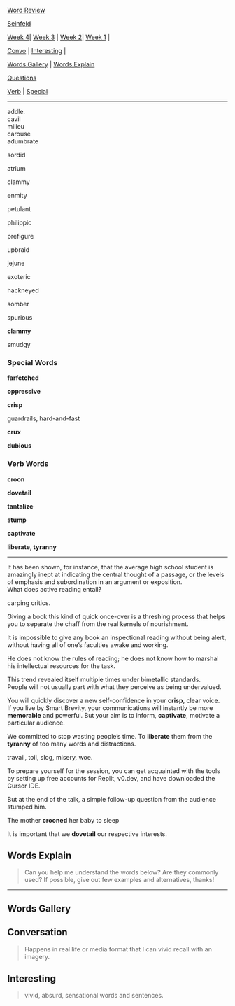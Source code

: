 
[Word Review](../../words-review.md)  

[Seinfeld](../../media/seinfeld.md)  

[Week 4](#week-4)| [Week 3](#week-3) | [Week 2](#week-2)| [Week 1](#week-1) |  

[Convo](#conversation) | [Interesting](#interesting) |  

[Words Gallery](#words-gallery) | [Words Explain](#words-explain)  

[Questions](#Question) 

[Verb](../../special/2024/verb-24.md) | [Special](../../special/2024/special-words-24.md)  

------------------  

addle.  
cavil  
milieu  
carouse  
adumbrate  

sordid 

atrium  

clammy  

enmity  

petulant  

philippic  

prefigure  

upbraid  

jejune  

exoteric  

hackneyed  

somber  

spurious  

**clammy**  

smudgy  

### Special Words  

**farfetched**  

**oppressive**  

**crisp**  

guardrails, hard-and-fast 

**crux** 

**dubious**  

### Verb Words  

**croon**  

**dovetail**  

**tantalize**  

**stump**  

**captivate**  

**liberate, tyranny**  

-------------------------  

It has been shown, for instance, that the average high school student is amazingly inept at indicating the central thought of a passage, or the levels of emphasis and subordination in an argument or exposition.    
What does active reading entail?  

carping critics.  

Giving a book this kind of quick once-over is a threshing process that helps you to separate the chaff from the real kernels of nourishment.  

It is impossible to give any book an inspectional reading without being alert, without having all of one’s faculties awake and working.  

He does not know the rules of reading; he does not know how to marshal his intellectual resources for the task.  





This trend revealed itself multiple times under bimetallic standards.  
People will not usually part with what they perceive as being undervalued.  


You will quickly discover a new self-confidence in your **crisp**, clear voice.  
If you live by Smart Brevity, your communications will instantly be more **memorable** and powerful. But your aim is to inform, **captivate**, motivate a particular audience.  

We committed to stop wasting people’s time. To **liberate** them from the **tyranny** of too many words and distractions.  


travail, toil, slog, misery, woe.   

To prepare yourself for the session, you can get acquainted with the tools by setting up free accounts for Replit, v0.dev, and have downloaded the Cursor IDE.  



But at the end of the talk, a simple follow-up question from the audience stumped him.  

The mother **crooned** her baby to sleep  

It is important that we **dovetail** our respective interests.   

## Words Explain 

> Can you help me understand the words below? Are they commonly used? If possible, give out few examples and alternatives, thanks!  

-----------------------  

## Words Gallery  


## Conversation  
> Happens in real life or media format that I can vivid recall with an imagery.  

## Interesting  
> vivid, absurd, sensational words and sentences.  


